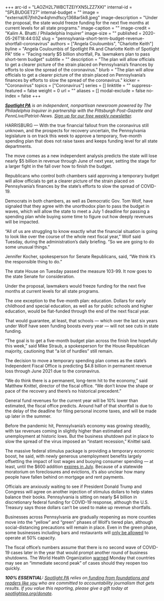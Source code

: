 +++
arc-id = "LAOZH2L7WBCTZEIYXN5LZZ7XKI"
internal-id = "SPLBUDGET27"
internal-budget = ""
image = "external/67jfnh2w4qhmdfscy1368ar5k8.jpeg"
image-description = "Under the proposal, the state would freeze funding for the next five months at current levels for all state programs."
image-caption = ""
image-credit = "Kalim A. Bhatti / Philadelphia Inquirer"
image-size = ""
published = 2020-05-26T18:44:03Z
slug = "pennsylvania-short-term-budget-revenue-shortfall-coronavirus"
authors = ["Angela Couloumbis", "Charlotte Keith"]
byline = "Angela Couloumbis of Spotlight PA and Charlotte Keith of Spotlight PA"
title = "Facing nearly $5 billion shortfall, Pa. lawmakers plan to pass short-term budget"
subtitle = ""
description = "The plan will allow officials to get a clearer picture of the strain placed on Pennsylvania’s finances by efforts to slow the spread of the coronavirus."
blurb = "The plan will allow officials to get a clearer picture of the strain placed on Pennsylvania’s finances by efforts to slow the spread of the coronavirus."
kicker = "Coronavirus"
topics = ["Coronavirus"]
series = []
linktitle = ""
suppress-featured = false
weight = 0
url = ""
aliases = []
modal-exclude = false
no-index = false
+++

<a href="https://www.spotlightpa.org/"><i><b>Spotlight PA</b></i></a><i> is an independent, nonpartisan newsroom powered by The Philadelphia Inquirer in partnership with the Pittsburgh Post-Gazette and PennLive/Patriot-News. </i><a href="https://www.spotlightpa.org/newsletters"><i>Sign up for our free weekly newsletter</i></a><i>.</i>

HARRISBURG — With the true financial fallout from the coronavirus still unknown, and the prospects for recovery uncertain, the Pennsylvania legislature is on track this week to approve a temporary, five-month spending plan that does not raise taxes and keeps funding level for all state departments.

The move comes as a new independent analysis predicts the state will lose nearly $5 billion in revenue through June of next year, setting the stage for a larger fight in the fall over how to finish the budget.

Republicans who control both chambers said approving a temporary budget will allow officials to get a clearer picture of the strain placed on Pennsylvania’s finances by the state’s efforts to slow the spread of COVID-19.

Democrats in both chambers, as well as Democratic Gov. Tom Wolf, have signaled that they agree with the unorthodox plan to pass the budget in waves, which will allow the state to meet a July 1 deadline for passing a spending plan while buying some time to figure out how deeply revenues will be impacted.

“All of us are struggling to know exactly what the financial situation is going to look like over the course of the whole next fiscal year,” Wolf said Tuesday, during the administration’s daily briefing. “So we are going to do some unusual things.”

Jennifer Kocher, spokesperson for Senate Republicans, said, “We think it’s the responsible thing to do.”

The state House on Tuesday passed the measure 103-99. It now goes to the state Senate for consideration.

<script src="https://www.spotlightpa.org/embed.js" async></script><div data-spl-embed-version="1" data-spl-src="https://www.spotlightpa.org/embeds/donate/"></div>



Under the proposal, lawmakers would freeze funding for the next five months at current levels for all state programs.

The one exception to the five-month plan: education. Dollars for early childhood and special education, as well as for public schools and higher education, would be flat-funded through the end of the next fiscal year.

That would guarantee, at least, that schools — which over the last six years under Wolf have seen funding boosts every year — will not see cuts in state funding.

“The goal is to get a five-month budget plan across the finish line hopefully this week,” said Mike Straub, a spokesperson for the House Republican majority, cautioning that “a lot of hurdles” still remain.

The decision to move a temporary spending plan comes as the state’s Independent Fiscal Office is predicting $4.8 billion in permanent revenue loss through June 2021 due to the coronavirus.

“We do think there is a permanent, long-term hit to the economy,” said Matthew Knittel, director of the fiscal office. “We don’t know the shape or pace of the recovery and there’s no historical precedent.”

General fund revenues for the current year will be 10% lower than estimated, the fiscal office predicts. Around half of that shortfall is due to the delay of the deadline for filing personal income taxes, and will be made up later in the summer.

Before the pandemic hit, Pennsylvania’s economy was growing steadily, with tax revenues coming in slightly higher than estimated and unemployment at historic lows. But the business shutdown put in place to slow the spread of the virus imposed an “instant recession,” Knittel said.

<script src="https://www.spotlightpa.org/embed.js" async></script><div data-spl-embed-version="1" data-spl-src="https://www.spotlightpa.org/embeds/newsletter/"></div>


The massive federal stimulus package is providing a temporary economic boost, he said, with newly generous unemployment benefits largely offsetting the impact of lost wages and buoying consumer spending — at least, until the $600 addition <a href="https://www.cnbc.com/2020/05/04/unemployment-benefits-will-be-reduced-after-july-31.html" target=_blank>expires in July</a>. Because of a statewide moratorium on foreclosures and evictions, it’s also unclear how many people have fallen behind on mortgage and rent payments.

Officials are anxiously waiting to see if President Donald Trump and Congress will agree on another injection of stimulus dollars to help states balance their books. Pennsylvania is sitting on nearly $4 billion in discretionary federal funding for COVID-19 response, although the U.S. Treasury says those dollars can’t be used to make up revenue shortfalls.

Businesses across Pennsylvania are gradually reopening as more counties move into the “yellow” and “green” phases of Wolf’s tiered plan, although social-distancing precautions will remain in place. Even in the green phase, some businesses including bars and restaurants will <a href="https://www.spotlightpa.org/news/2020/05/pennsylvania-yellow-phase-counties-june-5/" target=_blank>only be allowed</a> to operate at 50% capacity.

The fiscal office’s numbers assume that there is no second wave of COVID-19 cases later in the year that would prompt another round of business shutdowns. The World Health Organization <a href="https://www.nbcnews.com/news/world/world-health-organization-warns-second-peak-areas-where-covid-19-n1214406" target=_blank>warned</a> Monday that countries may see an “immediate second peak” of cases should they reopen too quickly.

<i><b>100% ESSENTIAL:</b></i> <a href="https://www.spotlightpa.org/"><i>Spotlight PA</i></a><i> relies on</i><a href="https://www.spotlightpa.org/support"><i> funding from foundations and readers like you</i></a><i> who are committed to accountability journalism that gets results. If you value this reporting, please give a gift today at </i><a href="https://www.spotlightpa.org/donate"><i>spotlightpa.org/donate</i></a><i>.</i>
